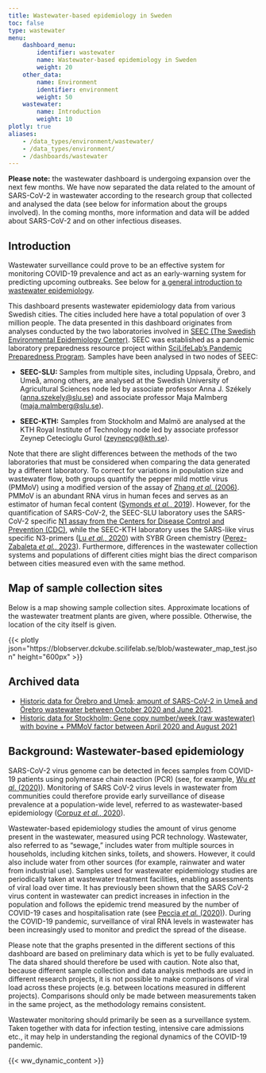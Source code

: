 ```yaml
---
title: Wastewater-based epidemiology in Sweden
toc: false
type: wastewater
menu:
    dashboard_menu:
        identifier: wastewater
        name: Wastewater-based epidemiology in Sweden
        weight: 20
    other_data:
        name: Environment
        identifier: environment
        weight: 50
    wastewater:
        name: Introduction
        weight: 10
plotly: true
aliases:
    - /data_types/environment/wastewater/
    - /data_types/environment/
    - /dashboards/wastewater
---
```


<div class="alert alert-info"><b>Please note:</b> the wastewater dashboard is undergoing expansion over the next few months. We have now separated the data related to the amount of SARS-CoV-2 in wastewater according to the research group that collected and analysed the data (see below for information about the groups involved). In the coming months, more information and data will be added about SARS-CoV-2 and on other infectious diseases. </span></div>

## Introduction

Wastewater surveillance could prove to be an effective system for monitoring COVID-19 prevalence and act as an early-warning system for predicting upcoming outbreaks. See below for [a general introduction to wastewater epidemiology](#background-wastewater-based-epidemiology).

This dashboard presents wastewater epidemiology data from various Swedish cities. The cities included here have a total population of over 3 million people. The data presented in this dashboard originates from analyses conducted by the two laboratories involved in [SEEC (The Swedish Environmental Epidemiology Center)](https://www.scilifelab.se/pandemic-response/pandemic-laboratory-preparedness/swedish-environmental-epidemiology-center-seec/). SEEC was established as a pandemic laboratory preparedness resource project within [SciLifeLab’s Pandemic Preparedness Program](https://www.scilifelab.se/pandemic-response). Samples have been analysed in two nodes of SEEC:

- **SEEC-SLU:** Samples from multiple sites, including Uppsala, Örebro, and Umeå, among others, are analysed at the Swedish University of Agricultural Sciences node led by associate professor Anna J. Székely (anna.szekely@slu.se) and associate professor Maja Malmberg (maja.malmberg@slu.se).

- **SEEC-KTH:** Samples from Stockholm and Malmö are analysed at the KTH Royal Institute of Technology node led by associate professor Zeynep Cetecioglu Gurol (zeynepcg@kth.se).

Note that there are slight differences between the methods of the two laboratories that must be considered when comparing the data generated by a different laboratory. To correct for variations in population size and wastewater flow, both groups quantify the pepper mild mottle virus (PMMoV) using a modified version of the assay of [Zhang *et al.* (2006)](https://doi.org/10.1371/journal.pbio.0040003). PMMoV is an abundant RNA virus in human feces and serves as an estimator of human fecal content ([Symonds *et al.*, 2019](https://doi.org/10.1371/journal.ppat.1007639)). However, for the quantification of SARS-CoV-2, the SEEC-SLU laboratory uses the SARS-CoV-2 specific [N1 assay from the Centers for Disease Control and Prevention (CDC)](https://www.cdc.gov/coronavirus/2019-ncov/lab/rt-pcr-panel-primer-probes.html), while the SEEC-KTH laboratory uses the SARS-like virus specific N3-primers ([Lu *et al.*, 2020](https://doi.org/10.3201/eid2608.201246)) with SYBR Green chemistry ([Perez-Zabaleta *et al.*, 2023](https://doi.org/10.1016/j.scitotenv.2022.160023)). Furthermore, differences in the wastewater collection systems and populations of different cities might bias the direct comparison between cities measured even with the same method.

## Map of sample collection sites

Below is a map showing sample collection sites. Approximate locations of the wastewater treatment plants are given, where possible. Otherwise, the location of the city itself is given.

<div class="plot_wrapper mb-3">
  <div class="table-responsive">{{< plotly json="https://blobserver.dckube.scilifelab.se/blob/wastewater_map_test.json" height="600px" >}}</div>
</div>

## Archived data

- [Historic data for Örebro and Umeå; amount of SARS-CoV-2 in Umeå and Örebro wastewater between October 2020 and June 2021](/dashboards/wastewater/historic_orebro_umea).
- [Historic data for Stockholm;  Gene copy number/week (raw wastewater) with bovine + PMMoV factor between April 2020 and August 2021](/dashboards/wastewater/historic_stockholm)

## Background: Wastewater-based epidemiology

SARS-CoV-2 virus genome can be detected in feces samples from COVID-19 patients using polymerase chain reaction (PCR) (see, for example, [Wu *et al*. (2020)](https://doi.org/10.1016/S2468-1253(20)30083-2)). Monitoring of SARS CoV-2 virus levels in wastewater from communities could therefore provide early surveillance of disease prevalence at a population-wide level, referred to as wastewater-based epidemiology ([Corpuz *et al.*, 2020](https://doi.org/10.1016/j.scitotenv.2020.140910)).

Wastewater-based epidemiology studies the amount of virus genome present in the wastewater, measured using PCR technology. Wastewater, also referred to as “sewage,” includes water from multiple sources in households, including kitchen sinks, toilets, and showers. However, it could also include water from other sources (for example, rainwater and water from industrial use). Samples used for wastewater epidemiology studies are periodically taken at wastewater treatment facilities, enabling assessments of viral load over time. It has previously been shown that the SARS CoV-2 virus content in wastewater can predict increases in infection in the population and follows the epidemic trend measured by the number of COVID-19 cases and hospitalisation rate (see [Peccia *et al.* (2020)](https://doi.org/10.1038/s41587-020-0684-z)). During the COVID-19 pandemic, surveillance of viral RNA levels in wastewater has been increasingly used to monitor and predict the spread of the disease.

Please note that the graphs presented in the different sections of this dashboard are based on preliminary data which is yet to be fully evaluated. The data shared should therefore be used with caution. Note also that, because different sample collection and data analysis methods are used in different research projects, it is not possible to make comparisons of viral load across these projects (e.g. between locations measured in different projects). Comparisons should only be made between measurements taken in the same project, as the methodology remains consistent.

Wastewater monitoring should primarily be seen as a surveillance system. Taken together with data for infection testing, intensive care admissions etc., it may help in understanding the regional dynamics of the COVID-19 pandemic.

{{< ww_dynamic_content >}}

<script src="https://cdn.jsdelivr.net/npm/vega@5.19.1"></script>
<script src="https://cdn.jsdelivr.net/npm/vega-lite@5.0.0"></script>
<script src="https://cdn.jsdelivr.net/npm/vega-embed@6.15.1"></script>
<script src="https://datagraphics.dckube.scilifelab.se/graphic/1016b97372e9403da0b8e8e7bb14fa8d.js?id=malmo"></script>
